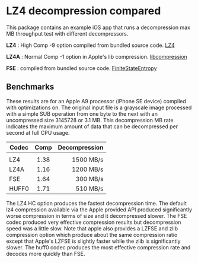 LZ4 decompression compared
=============================

This package contains an example iOS app that runs a decompression max MB throughput test with different decompressors.

__LZ4__ : High Comp -9 option compiled from bundled source code. [LZ4](https://github.com/lz4/lz4)

__LZ4A__ : Normal Comp -1 option in Apple's lib compression. [libcompression](https://developer.apple.com/documentation/compression/data_compression)

__FSE__ : compiled from bundled source code. [FiniteStateEntropy](https://github.com/Cyan4973/FiniteStateEntropy)

Benchmarks
-------------------------

These results are for an Apple A9 processor (iPhone SE device) compiled with optimizations on. The original input file is a grayscale image processed with a simple SUB operation from one byte to the next with an uncompressed size 3145728 or 3.1 MB. This decompression MB rate indicates the maximum amount of data that can be decompressed per second at full CPU usage.

| Codec | Comp   | Decompression |
| ----- |:------:| -------------:|
|       |        |               |
| LZ4   |  1.38  |  1500 MB/s    |
| LZ4A  |  1.16  |  1200 MB/s    |
| FSE   |  1.64  |   300 MB/s    |
| HUFF0 |  1.71  |   510 MB/s    |

The LZ4 HC option produces the fastest decompression time. The default lz4 compression available via the Apple provided API produced significantly worse compression in terms of size and it decompressed slower. The FSE codec produced very effective compression results but decompression speed was a little slow. Note that apple also provides a LZFSE and zlib compression option which produce about the same compression ratio except that Apple's LZFSE is slightly faster while the zlib is significantly slower. The huff0 codec produces the most effective compression rate and decodes more quickly than FSE.
